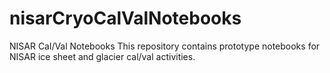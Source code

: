 # nisarCryoCalValNotebooks
NISAR Cal/Val Notebooks
This repository contains prototype notebooks for NISAR ice sheet and glacier cal/val activities.
